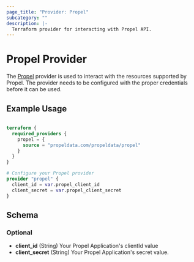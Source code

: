 ```yaml
---
page_title: "Provider: Propel"
subcategory: ""
description: |-
  Terraform provider for interacting with Propel API.
---
```


# Propel Provider
The [Propel](https://www.propeldata.com) provider is used to interact with the resources supported by Propel. The provider needs to be configured with the proper credentials before it can be used.

## Example Usage

```terraform

terraform {
  required_providers {
    propel = {
      source = "propeldata.com/propeldata/propel"
    }
  }
}

# Configure your Propel provider
provider "propel" {
  client_id = var.propel_client_id
  client_secret = var.propel_client_secret
}
```

## Schema

### Optional

- **client_id** (String) Your Propel Application's clientId value
- **client_secret** (String) Your Propel Application's secret value.